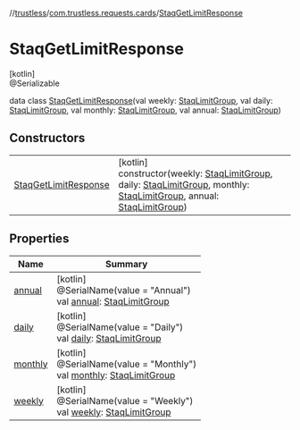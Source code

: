 //[trustless](../../../index.md)/[com.trustless.requests.cards](../index.md)/[StaqGetLimitResponse](index.md)

# StaqGetLimitResponse

[kotlin]\
@Serializable

data class [StaqGetLimitResponse](index.md)(val weekly: [StaqLimitGroup](../-staq-limit-group/index.md), val daily: [StaqLimitGroup](../-staq-limit-group/index.md), val monthly: [StaqLimitGroup](../-staq-limit-group/index.md), val annual: [StaqLimitGroup](../-staq-limit-group/index.md))

## Constructors

| | |
|---|---|
| [StaqGetLimitResponse](-staq-get-limit-response.md) | [kotlin]<br>constructor(weekly: [StaqLimitGroup](../-staq-limit-group/index.md), daily: [StaqLimitGroup](../-staq-limit-group/index.md), monthly: [StaqLimitGroup](../-staq-limit-group/index.md), annual: [StaqLimitGroup](../-staq-limit-group/index.md)) |

## Properties

| Name | Summary |
|---|---|
| [annual](annual.md) | [kotlin]<br>@SerialName(value = &quot;Annual&quot;)<br>val [annual](annual.md): [StaqLimitGroup](../-staq-limit-group/index.md) |
| [daily](daily.md) | [kotlin]<br>@SerialName(value = &quot;Daily&quot;)<br>val [daily](daily.md): [StaqLimitGroup](../-staq-limit-group/index.md) |
| [monthly](monthly.md) | [kotlin]<br>@SerialName(value = &quot;Monthly&quot;)<br>val [monthly](monthly.md): [StaqLimitGroup](../-staq-limit-group/index.md) |
| [weekly](weekly.md) | [kotlin]<br>@SerialName(value = &quot;Weekly&quot;)<br>val [weekly](weekly.md): [StaqLimitGroup](../-staq-limit-group/index.md) |
